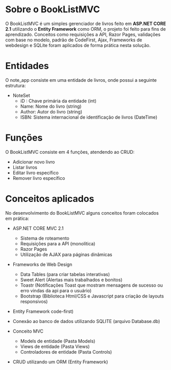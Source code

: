# Sobre o BookListMVC

O BookListMVC é um simples gerenciador de livros feito em **ASP.NET CORE 2.1** utilizando o **Entity Framework** como ORM, o projeto foi feito para fins de aprendizado. Conceitos como requisições a API, Razor Pages, validações com base no modelo, padrão de CodeFirst, Ajax, Frameworks de webdesign e SQLite foram aplicados de forma prática nesta solução.

# Entidades
O note_app consiste em uma entidade de livros, onde possui a seguinte estrutura:

 - NoteSet
	 - iD : Chave primária da entidade (int)
	 - Name: Nome do livro (string)
	 - Author: Autor do livro (string)
	 - ISBN: Sistema internacional de identificação de livros (DateTime)

# Funções
O BookListMVC consiste em 4 funções, atendendo ao CRUD:

 - Adicionar novo livro
 - Listar livros
 - Editar livro específico
 - Remover livro específico

# Conceitos aplicados
No desenvolvimento do BookListMVC alguns conceitos foram colocados em prática:
	
 - ASP.NET CORE MVC 2.1
 	- Sistema de roteamento
	- Requisições para a API (monolítica)
	- Razor Pages
	- Utilização de AJAX para páginas dinâmicas

 - Frameworks de Web Design
 	- Data Tables (para criar tabelas interativas)
	- Sweet Alert (Alertas mais trabalhados e bonitos)
	- Toastr (Notificações Toast que mostram mensagens de sucesso ou erro vindas da api para o usuário)
	- Bootstrap (Biblioteca Html/CSS e Javascript para criação de layouts responsivos)
 - Entity Framework code-first)
 - Conexão ao banco de dados utilizando SQLITE (arquivo Database.db)
 - Conceito MVC
 	- Models de entidade (Pasta Models)
	- Views de entidade (Pasta Views)
 	- Controladores de entidade (Pasta Controls)
 - CRUD utilizando um ORM (Entity Framework)


